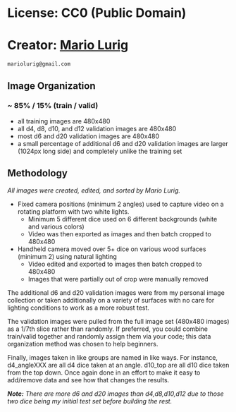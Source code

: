 # License: CC0 (Public Domain)

# Creator: [Mario Lurig](https://mariolurig.com/) 
`mariolurig@gmail.com`

## Image Organization
### ~ 85% / 15% (train / valid)
- all training images are 480x480
- all d4, d8, d10, and d12 validation images are 480x480
- most d6 and d20 validation images are 480x480
- a small percentage of additional d6 and d20 validation images are larger (1024px long side) and completely unlike the training set

## Methodology
_All images were created, edited, and sorted by Mario Lurig._

- Fixed camera positions (minimum 2 angles) used to capture video on a rotating platform with two white lights.
	-  Minimum 5 different dice used on 6 different backgrounds (white and various colors)
	-  Video was then exported as images and then batch cropped to 480x480
- Handheld camera moved over 5+ dice on various wood surfaces (minimum 2) using natural lighting
	- Video edited and exported to images then batch cropped to 480x480
	- Images that were partially out of crop were manually removed

The additional d6 and d20 validation images were from my personal image collection or taken additionally on a variety of surfaces with no care for lighting conditions to work as a more robust test.

The validation images were pulled from the full image set (480x480 images) as a 1/7th slice rather than randomly. If preferred, you could combine train/valid together and randomly assign them via your code; this data organization method was chosen to help beginners.

Finally, images taken in like groups are named in like ways. For instance, d4_angleXXX are all d4 dice taken at an angle. d10_top are all d10 dice taken from the top down. Once again done in an effort to make it easy to add/remove data and see how that changes the results.

_**Note:** There are more d6 and d20 images than d4,d8,d10,d12 due to those two dice being my initial test set before building the rest._